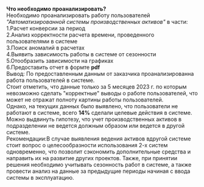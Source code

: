 **Что необходимо проанализировать?**  
Необходимо проанализировать работу пользователей _"Автоматизированной системы производственных активов"_ в части:  
1.Расчет конверсии за период  
2.Анализ корректности расчета времени, проведенного пользователями в системе   
3.Поиск аномалий в расчетах  
4.Выявить зависимость работы в системе от сезонности  
5.Отообразить зависимости на графиках  
6.Предоставить отчет в формте **pdf**  
Вывод: По предоставленным данным от заказчика проанализированна работа пользователей в системе.  
Стоит отметить, что данные только за 5 месяцев 2023 г. по которым невозможно сделать "корректные" выводы о работе пользователей, что может не отражат полноту картины работы пользователей.  
Однако, на текущих данных было выявлено, что пользователи не работают в системе, всего **14%** сделали целевые действия в системе. 
Можно выдвинуть гипотезу, что учет производственных активов в подразделении не ведется должным образом или ведется в другой системе.  
Рекомендации:В случае выявления ведения активов вдругой системе стоит вопрос о целесообразности использования 2-х систем одновременно, что позволит сэкономить дополнительные средства и направить их на развитие других проектов. Также, при принятии решения необходимо учитывать сезонность работ в системе, а также провести анализ на данные за предыдущие периоды начиная с ввода системы в эксплуатацию.
